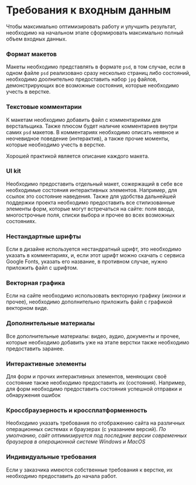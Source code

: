 # Требования к входным данным

Чтобы максимально оптимизировать работу и улучшить результат, необходимо на начальном этапе сформировать максимально полный объем входных данных. 

### Формат макетов

Макеты необходимо представлять в формате `psd`, в том случае, если в одном файле `psd` реализовано сразу несколько страниц либо состояний, необходимо доолнительно предоставить набор `jpg` файлов, демонстрирующих все возможные состояния, которые необходимо учесть в верстке.

### Текстовые комментарии

К макетам необходимо добавить файл с комментариями для верстальщика. Также плюсом будет наличие комментариев внутри самих `psd` макетов.
В комментариях необходимо описать неявное и неочевидное поведение (интерактив), а также прочие моменты, которые необходимо учесть в верстке.

Хорошей практикой является описание каждого макета.

### UI kit

Необходимо предоставить отдельный макет, сожержащий в себе все необходимые состояния интерактивных элементов. Например, для ссылок это состояние наведения. Также для удобства дальнейшей поддержки проекта необходимо предоставить все стилизованные элементы форм, которые могут встречаться на сайте: поля ввода, многострочные поля, списки выбора и прочее во всех возможных состояниях.

### Нестандартные шрифты

Если в дизайне используется нестандратный шрифт, это необходимо указать в комментариях, и, если этот шрифт можно скачать с сервиса Google Fonts, указать его название, в противном случае, нужно приложить файл с шрифтом.

### Векторная графика

Если на сайте необходимо использовать векторную графику (иконки и прочее), необходимо дополнительно приложить файл с графикой векторном виде.

### Дополнительные материалы

Все дополнительные материалы: видео, аудио, документы и прочее, которые необходимо добавить уже на этапе верстки также необходимо предоставить заранее.

### Интерактивные элементы

Для форм и прочих интерактивных элементов, меняющих своё состояние также необходимо предоставить их (состояния). Например, для форм необходимо предоставить состояния успешной отправки и обнаружения ошибок

### Кроссбраузерность и кроссплатформенность

Необходимо указать требования по отображению сайта на различных операционных системах и браузерах (с указанием версий).
*По умолчанию, сайт оптимизируется под последние версии современных браузеров в операционной системе Windows и MacOS*

### Индивидуальные требования

Если у заказчика имеются собственные требования к верстке, их необходимо предоставить до начала работ.